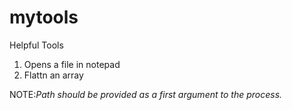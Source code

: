 # mytools
Helpful Tools

1. Opens a file in notepad
2. Flattn an array

NOTE:_Path should be provided as a first argument to the process._
